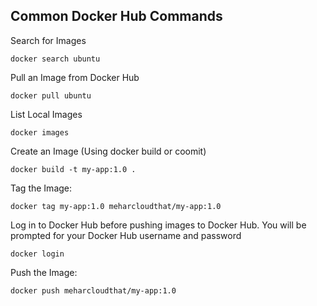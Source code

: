 ## Common Docker Hub Commands

Search for Images
```
docker search ubuntu
```

Pull an Image from Docker Hub
```
docker pull ubuntu
```

List Local Images
```
docker images
```

Create an Image (Using docker build or coomit)
```
docker build -t my-app:1.0 .
```

Tag the Image:
```
docker tag my-app:1.0 meharcloudthat/my-app:1.0
```

Log in to Docker Hub before pushing images to Docker Hub. You will be prompted for your Docker Hub username and password
```
docker login
```


Push the Image:
```
docker push meharcloudthat/my-app:1.0
```

